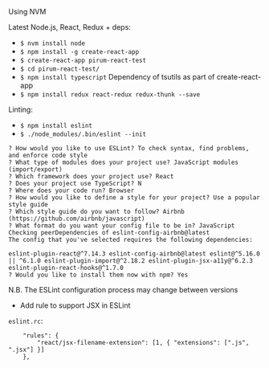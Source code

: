 Using NVM

Latest Node.js, React, Redux + deps:
* `$ nvm install node`
* `$ npm install -g create-react-app`
* `$ create-react-app pirum-react-test`
* `$ cd pirum-react-test/`
* `$ npm install typescript` Dependency of tsutils as part of create-react-app
* `$ npm install redux react-redux redux-thunk --save`


Linting:
* `$ npm install eslint`
* `$ ./node_modules/.bin/eslint --init`


```
? How would you like to use ESLint? To check syntax, find problems, and enforce code style
? What type of modules does your project use? JavaScript modules (import/export)
? Which framework does your project use? React
? Does your project use TypeScript? N
? Where does your code run? Browser
? How would you like to define a style for your project? Use a popular style guide
? Which style guide do you want to follow? Airbnb (https://github.com/airbnb/javascript)
? What format do you want your config file to be in? JavaScript
Checking peerDependencies of eslint-config-airbnb@latest
The config that you've selected requires the following dependencies:

eslint-plugin-react@^7.14.3 eslint-config-airbnb@latest eslint@^5.16.0 || ^6.1.0 eslint-plugin-import@^2.18.2 eslint-plugin-jsx-a11y@^6.2.3 eslint-plugin-react-hooks@^1.7.0
? Would you like to install them now with npm? Yes
```

N.B. The ESLint configuration process may change between versions

* Add rule to support JSX in ESLint

`eslint.rc`:
```
    "rules": {
        "react/jsx-filename-extension": [1, { "extensions": [".js", ".jsx"] }]
    },
```